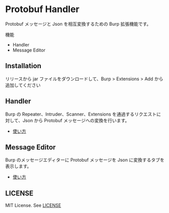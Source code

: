 # Protobuf Handler

Protobuf メッセージと Json を相互変換するための Burp 拡張機能です。　　

機能
- Handler
- Message Editor

## Installation

リリースから jar ファイルをダウンロードして、Burp > Extensions > Add から追加してください

## Handler

Burp の Repeater、Intruder、Scanner、Extensions を通過するリクエストに対して、Json から Protobuf メッセージへの変換を行います。

* [使い方](doc/handler.md)

## Message Editor

Burp のメッセージエディターに Protobuf メッセージを Json に変換するタブを表示します。

* [使い方](doc/message-editor.md)

## LICENSE

MIT License. See [LICENSE](LICENSE)